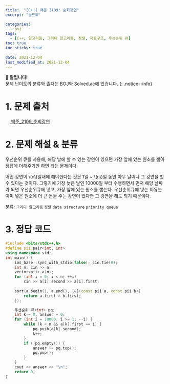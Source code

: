 ```yaml
---
title:  "[C++] 백준 2109: 순회강연"
excerpt: "골드Ⅲ"

categories:
  - boj
tags:
  - [C++, 알고리즘, 그리디 알고리즘, 정렬, 자료구조, 우선순위 큐]
toc: true
toc_sticky: true
 
date: 2021-12-04
last_modified_at: 2021-12-04
---
```

📌 **알립니다!**<br>
문제 난이도의 분류와 출처는 BOJ와 Solved.ac에 있습니다.
{: .notice--info}

# 1. 문제 출처
[<img src="https://static.solved.ac/tier_small/13.svg" style="width: 1em"> 백준_2109_순회강연](https://www.acmicpc.net/problem/2109)

# 2. 문제 해설 & 분류
우선순위 큐를 사용해, 해당 날에 할 수 있는 강연이 있으면 가장 앞에 있는 원소를 뽑아 정답에 더해주기만 하면 되는 문제이다.

어떤 강연이 \\(n\\)일내에 해야한다는 것은 1일 ~ \\(n\\)일 동안 아무 날이나 그 강연을 할 수 있다는 것이다. 그렇기에 가장 늦은 날인 10000일 부터 수행하면서 먼저 해당 날짜가 되면 우선순위큐에 넣고, 가장 앞에 있는 원소를 뽑는다. 우선순위큐에 넣는 이유는 이미 넣은 원소에 더 큰 돈을 주는 강연이 있다면 그 강연을 해도 되기 때문이다.

분류: `그리디 알고리즘` `정렬` `data structure` `priority queue`

# 3. 정답 코드
```cpp
#include <bits/stdc++.h>
#define pii pair<int, int>
using namespace std;
int main() {
    ios_base::sync_with_stdio(false); cin.tie(0);
    int n; cin >> n;
    vector<pii> a(n);
    for (int i = 0; i < n; ++i)
        cin >> a[i].second >> a[i].first;
    
    sort(a.begin(), a.end(), [&](const pii a, const pii b){
        return a.first > b.first;
    });

    우선순위 큐<int> pq;
    int k = 0, answer = 0;
    for (int i = 10000; i >= 1; --i) {
        while (k < n && a[k].first == i) {
            pq.push(a[k].second);
            k++;
        }
        if (!pq.empty()) {
            answer += pq.top();
            pq.pop();
        }
    }
    cout << answer << "\n";
    return 0;
}
```


